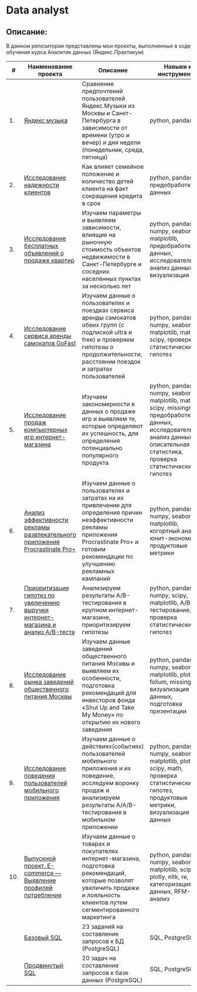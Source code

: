 # Data analyst

## Описание:
В данном репозитории представлены мои проекты, выполненные в ходе обучения курса Аналитик данных (Яндекс.Практикум)

| #    | Наименование проекта                | Описание                                                     | Навыки и инструменты          
| ---- | ------------------------------------------------------------ | ------------------------------------------------------------ | ------------------------------------------------------------ |
| 1.   | [Яндекс музыка](https://github.com/Ekaterina-Vasileva24/data_analyst_2024/tree/main/Проект%201.%20Яндекс%20музыка)|Сравнение предпочтений пользователей Яндекс.Музыки из Москвы и Санкт-Петербурга в зависимости от времени (утро и вечер) и дня недели (понедельник, среда, пятница)| python, pandas |
| 2.   |[Исследование надежности клиентов](https://github.com/Ekaterina-Vasileva24/data_analyst_2024/tree/main/Проект%202.%20Исследование%20надежности%20заемщиков/)| Как влияет семейное положение и количество детей клиента на факт сокращения кредита в срок |python, pandas, предобработка данных |
|3.    | [Исследование бесплатных объявлений о продаже квартир](https://github.com/Ekaterina-Vasileva24/data_analyst_2024/tree/main/Проект%203.%20Исследование%20объявлений%20о%20продаже%20квартир) | Изучаем параметры и выявляем зависимости, влиящие на рыночную стоимость объектов недвижимости в Санкт-Петербурге и соседних населённых пунктах за несколько лет| python, pandas, numpy, seaborn, matplotlib, предобработка данных, исследовательский анализ данных, визуализация | 
|4.    | [Исследование сервиса аренды самокатов GoFast](https://github.com/Ekaterina-Vasileva24/data_analyst_2024/tree/main/Проект%204.%20Исследование%20сервиса%20аренды%20самокатов%20GoFast)| Изучаем данные о пользователях и поездках сервиса аренды самокатов обеих групп (с подпиской ultra и free) и проверяем гипотезы о продолжительности, расстоянии поездок и затратах пользователей | python, pandas, numpy, seaborn, matplotlib, math, scipy, проверка статистических гипотез|
|5.    | [Исследование продаж компьютерных игр интернет-магазина](https://github.com/Ekaterina-Vasileva24/data_analyst_2024/tree/main/Проект%205.%20Исследование%20продаж%20компьютерных%20игр) | Изучаем закономерности в данных о продаже игр и выявляем те, которые определяют их успешность, для определения потенциально популярного продукта | python, pandas, numpy, seaborn, matplotlib, math, scipy, missingno, предобработка данных, исследовательский анализ данных, описательная статистика, проверка статистических гипотез |
|6.    | [Анализ эффективности рекламы развлекательного приложения Procrastinate Pro+](https://github.com/Ekaterina-Vasileva24/data_analyst_2024/tree/main/Проект%206.%20Анализ%20эффективности%20рекламы%20приложения%20Procrastinate%20Pro%2B) | Изучаем данные о пользователях и затратах на их привлечение для определения причин неэффективности рекламы приложения Procrastinate Pro+ и готовим рекомендации по улучшению рекламных кампаний | python, pandas, numpy, seaborn, matplotlib, когортный анализ, юнит-экономика, продуктовые метрики |
|7.    | [Приоритизация гипотез по увеличению выручки интернет-магазина и анализ A/B-теста](https://github.com/Ekaterina-Vasileva24/data_analyst_2024/tree/main/Проект%207.%20Приоритизация%20гипотез%20и%20анализ%20AB-теста) | Анализируем результаты A/B-тестирования в крупном интернет-магазине, приоритизируем гипотезы | python, pandas, numpy, scipy, matplotlib, A/B-тестирование, проверка статистических гипотез |
|8.    | [Исследование рынка заведений общественного питания Москвы](https://github.com/Ekaterina-Vasileva24/data_analyst_2024/tree/main/Проект%208.%20Исследование%20рынка%20заведений%20общественного%20питания) | Изучаем данные заведений общественного питания Москвы и выявляем их особенности, подготовка рекомендаций для инвесторов фонда «Shut Up and Take My Money» по открытию их нового заведения | python, pandas, numpy, seaborn, matplotlib, plotly, folium, missingno, визуализация данных, подготовка презентации |
|9.    | [Исследование поведения пользователей мобильного приложения](https://github.com/Ekaterina-Vasileva24/data_analyst_2024/tree/main/Проект%209.%20Исследование%20поведения%20пользователей%20мобильного%20приложения) | Изучаем данные о действиях(событиях) пользователей мобильного приложения и их поведение, исследуем воронку продаж и анализируем результаты A/A/B-тестирования в мобильном приложении | python, pandas, numpy, seaborn, matplotlib, plotly, scipy, math, проверка статистических гипотез, продуктовые метрики, визуализация данных | 
|10.   | [Выпускной проект. E-commerce — Выявление профилей потребления](https://github.com/Ekaterina-Vasileva24/data_analyst_2024/tree/main/Проект%2010.%20Выпускной%20проект%20E-commerce) | Изучаем данные о товарах и покупателях интернет-магазина, подготовка рекомендаций, которые позволят увеличить продажи и лояльность клиентов путем сегментированного маркетинга | python, pandas, numpy, seaborn, matplotlib, scipy, plotly, nltk, re, категоризация данных, RFM-анализ |
| | [Базовый SQL](https://github.com/Ekaterina-Vasileva24/data_analyst_2024/tree/main/Базовый_SQL) | 23 заданий на составление запросов к БД (PostgreSQL) | SQL, PostgreSQL | 
|| [Продвинутый SQL](https://github.com/Ekaterina-Vasileva24/data_analyst_2024/tree/main/Продвинутый_SQL) | 20 задач на составление запросов к базе данных (PostgreSQL) |SQL, PostgreSQL|
